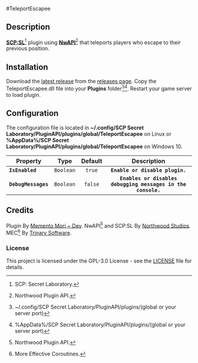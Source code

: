 #TeleportEscapee
## Description
[**SCP:SL**](https://scpslgame.com/)[^1] plugin using [**NwAPI**](https://github.com/northwood-studios/NwPluginAPI)[^2] that teleports players who escape to their previous position.

## Installation
Download the [latest release](https://github.com/Memento-Mori-SCP/TeleportEscapee/releases/latest) from the [releases page](https://github.com/Memento-Mori-SCP/TeleportEscapee/releases).
Copy the TeleportEscapee.dll file into your **Plugins** folder[^linux][^win10].
Restart your game server to load plugin.

## Configuration
The configuration file is located in **~/.config/SCP Secret Laboratory/PluginAPI/plugins/global/TeleportEscapee** on Linux or **%AppData%/SCP Secret Laboratory/PluginAPI/plugins/global/TeleportEscapee** on Windows 10.

Property | Type | Default | Description
----- | :---: | :---: | :------:
**`IsEnabled`** | `Boolean` | `true` | **`Enable or disable plugin.`**
**`DebugMessages`** | `Boolean` | `false` | **`Enables or disables debugging messages in the console.`**


## Credits
Plugin By [Memento Mori ~ Dev](https://github.com/Memento-Mori-SCP).
NwAPI[^2] and SCP:SL By [Northwood Studios](https://github.com/northwood-studios).
MEC[^3] By [Trinary Software](http://trinary.tech/).

### License
This project is licensed under the GPL-3.0 License - see the [LICENSE](LICENSE) file for details.

[^1]: SCP: Secret Laboratory.
[^2]: Northwood Plugin API.
[^3]: More Effective Coroutines.
[^linux]: ~/.config/SCP Secret Laboratory/PluginAPI/plugins/(global or your server port)
[^win10]: %AppData%/SCP Secret Laboratory/PluginAPI/plugins/(global or your server port)
